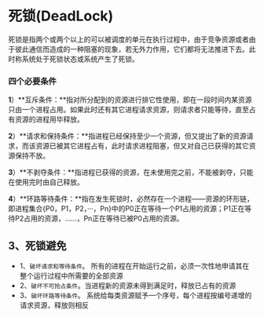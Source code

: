 # 死锁(DeadLock)

死锁是指两个或两个以上的可以被调度的单元在执行过程中，由于竞争资源或者由于彼此通信而造成的一种阻塞的现象，若无外力作用，它们都将无法推进下去。此时称系统处于死锁状态或系统产生了死锁。



### 四个必要条件

**1**）**互斥条件：**指对所分配到的资源进行排它性使用，即在一段时间内某资源只由一个进程占用。如果此时还有其它进程请求资源，则请求者只能等待，直至占有资源的进程用毕释放。

**2**）**请求和保持条件：**指进程已经保持至少一个资源，但又提出了新的资源请求，而该资源已被其它进程占有，此时请求进程阻塞，但又对自己已获得的其它资源保持不放。

**3**）**不剥夺条件：**指进程已获得的资源，在未使用完之前，不能被剥夺，只能在使用完时由自己释放。

**4**）**环路等待条件：**指在发生死锁时，必然存在一个进程——资源的环形链，即进程集合{P0，P1，P2，···，Pn}中的P0正在等待一个P1占用的资源；P1正在等待P2占用的资源，……，Pn正在等待已被P0占用的资源。



## 3、死锁避免

- 1、`破坏请求和等待条件`。 所有的进程在开始运行之前，必须一次性地申请其在整个运行过程中所需要的全部资源
- 2、`破坏不可抢占条件`。当进程新的资源未得到满足时，释放已占有的资源
- 3、`破坏环路等待条件`。 系统给每类资源赋予一个序号，每个进程按编号递增的请求资源，释放则相反

